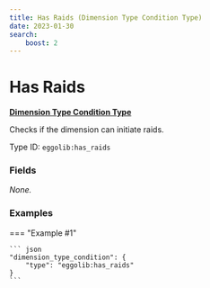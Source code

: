```yaml
---
title: Has Raids (Dimension Type Condition Type)
date: 2023-01-30
search:
    boost: 2
---
```


#   Has Raids

[**Dimension Type Condition Type**][1]

Checks if the dimension can initiate raids.

Type ID: `eggolib:has_raids`


### Fields

_None._


### Examples

=== "Example #1"

    ``` json
    "dimension_type_condition": {
        "type": "eggolib:has_raids"
    }
    ```



[1]: ../dimension_type_condition_types.md
